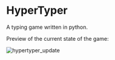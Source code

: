 # HyperTyper
A typing game written in python.

Preview of the current state of the game:

![hypertyper_update](https://github.com/user-attachments/assets/51460e48-79d2-45f1-8a49-a1b64e51f3f8)
